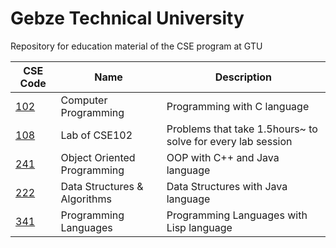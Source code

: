 # Gebze Technical University

Repository for education material of the CSE program at GTU

CSE Code  | Name | Description
------------- | ------------- | ------------- 
[102](https://github.com/TalhaMemisoglu/gtu_homeworks/tree/main/CSE102-2023)  | Computer Programming | Programming with C language
[108](https://github.com/TalhaMemisoglu/gtu_homeworks/tree/main/CSE108-2023)  | Lab of CSE102 | Problems that take 1.5hours~ to solve for every lab session
[241](https://github.com/TalhaMemisoglu/gtu_homeworks/tree/main/CSE241-2023)  | Object Oriented Programming | OOP with C++ and Java language
[222](https://github.com/TalhaMemisoglu/gtu_homeworks/tree/main/CSE222-2024)  | Data Structures & Algorithms | Data Structures with Java language
[341](https://github.com/TalhaMemisoglu/gtu_homeworks/tree/main/CSE341-2024)  | Programming Languages | Programming Languages with Lisp language
